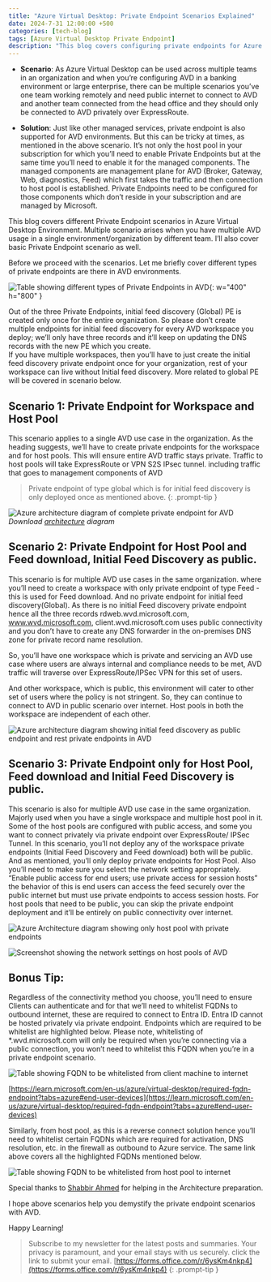 ```yaml
---
title: "Azure Virtual Desktop: Private Endpoint Scenarios Explained"
date: 2024-7-31 12:00:00 +500
categories: [tech-blog]
tags: [Azure Virtual Desktop Private Endpoint]
description: "This blog covers configuring private endpoints for Azure Virtual Desktop, detailing scenarios and considerations for using public and private access"
---
```


* **Scenario**: As Azure Virtual Desktop can be used across multiple teams in an organization and when you’re configuring AVD in a banking environment or large enterprise, there can be multiple scenarios you’ve one team working remotely and need public internet to connect to AVD and another team connected from the head office and they should only be connected to AVD privately over ExpressRoute.

* **Solution**: Just like other managed services, private endpoint is also supported for AVD environments.
But this can be tricky at times, as mentioned in the above scenario. It’s not only the host pool in your subscription for which you’ll need to enable Private Endpoints but at the same time you’ll need to enable it for the managed components. The managed components are management plane for AVD (Broker, Gateway, Web, diagnostics, Feed) which first takes the traffic and then connection to host pool is established. Private Endpoints need to be configured for those components which don’t reside in your subscription and are managed by Microsoft.

This blog covers different Private Endpoint scenarios in Azure Virtual Desktop Environment. Multiple scenario arises when you have multiple AVD usage in a single environment/organization by different team. I’ll also cover basic Private Endpoint scenario as well.

Before we proceed with the scenarios. Let me briefly cover different types of private endpoints are there in AVD environments.

![Table showing different types of Private Endpoints in AVD](https://raw.githubusercontent.com/qureshiaquib/qureshiaquib.github.io/main/assets/31072024/avd-privateendpoints-table.jpg){: w="400" h="800" }


Out of the three Private Endpoints, initial feed discovery (Global) PE is created only once for the entire organization. So please don’t create multiple endpoints for initial feed discovery for every AVD workspace you deploy; we’ll only have three records and it’ll keep on updating the DNS records with the new PE which you create.\
If you have multiple workspaces, then you’ll have to just create the initial feed discovery private endpoint once for your organization, rest of your workspace can live without Initial feed discovery. More related to global PE will be covered in scenario below.

## Scenario 1: Private Endpoint for Workspace and Host Pool
This scenario applies to a single AVD use case in the organization. As the heading suggests, we’ll have to create private endpoints for the workspace and for host pools. This will ensure entire AVD traffic stays private. Traffic to host pools will take ExpressRoute or VPN S2S IPsec tunnel. including traffic that goes to management components of AVD
> Private endpoint of type global which is for initial feed discovery is only deployed once as mentioned above.
{: .prompt-tip }

![Azure architecture diagram of complete private endpoint for AVD](https://raw.githubusercontent.com/qureshiaquib/qureshiaquib.github.io/main/assets/31072024/end-to-end-private-endpoint.jpg)
_Download [architecture](https://github.com/qureshiaquib/qureshiaquib.github.io/raw/main/assets/31072024/avd.pptx) diagram_


## Scenario 2: Private Endpoint for Host Pool and Feed download, Initial Feed Discovery as public.
This scenario is for multiple AVD use cases in the same organization. where you’ll need to create a workspace with only private endpoint of type Feed - this is used for Feed download. And no private endpoint for initial feed discovery(Global).
As there is no initial Feed discovery private endpoint hence all the three records rdweb.wvd.microsoft.com, www.wvd.microsoft.com, client.wvd.microsoft.com uses public connectivity and you don’t have to create any DNS forwarder in the on-premises DNS zone for private record name resolution.

So, you’ll have one workspace which is private and servicing an AVD use case where users are always internal and compliance needs to be met, AVD traffic will traverse over ExpressRoute/IPSec VPN for this set of users.

And other workspace, which is public, this environment will cater to other set of users where the policy is not stringent.
So, they can continue to connect to AVD in public scenario over internet.
Host pools in both the workspace are independent of each other.

![Azure architecture diagram showing initial feed discovery as public endpoint and rest private endpoints in AVD](https://raw.githubusercontent.com/qureshiaquib/qureshiaquib.github.io/main/assets/31072024/initial-feed-discovery-public-endpoint.jpg)


## Scenario 3: Private Endpoint only for Host Pool, Feed download and Initial Feed Discovery is public.

This scenario is also for multiple AVD use case in the same organization. Majorly used when you have a single workspace and multiple host pool in it. Some of the host pools are configured with public access, and some you want to connect privately via private endpoint over ExpressRoute/ IPSec Tunnel. In this scenario, you’ll not deploy any of the workspace private endpoints (Initial Feed Discovery and Feed download) both will be public. And as mentioned, you’ll only deploy private endpoints for Host Pool. Also you’ll need to make sure you select the network setting appropriately.
“Enable public access for end users; use private access for session hosts” the behavior of this is end users can access the feed securely over the public internet but must use private endpoints to access session hosts.
 For host pools that need to be public, you can skip the private endpoint deployment and it’ll be entirely on public connectivity over internet.

![Azure Architecture diagram showing only host pool with private endpoints](https://raw.githubusercontent.com/qureshiaquib/qureshiaquib.github.io/main/assets/31072024/host-pool-private-endpoint.jpg)

![Screenshot showing the network settings on host pools of AVD](https://raw.githubusercontent.com/qureshiaquib/qureshiaquib.github.io/main/assets/31072024/enable-public-access-end-users-use-private-access-session-hosts.jpg)


## Bonus Tip:
Regardless of the connectivity method you choose, you’ll need to ensure Clients can authenticate and for that we’ll need to whitelist FQDNs to outbound internet, these are required to connect to Entra ID. Entra ID cannot be hosted privately via private endpoint. Endpoints which are required to be whitelist are highlighted below. Please note, whitelisting of *.wvd.microsoft.com will only be required when you’re connecting via a public connection, you won’t need to whitelist this FQDN when you’re in a private endpoint scenario.

![Table showing FQDN to be whitelisted from client machine to internet](https://raw.githubusercontent.com/qureshiaquib/qureshiaquib.github.io/main/assets/31072024/client-fqdn-whitelist.jpg)


[https://learn.microsoft.com/en-us/azure/virtual-desktop/required-fqdn-endpoint?tabs=azure#end-user-devices](https://learn.microsoft.com/en-us/azure/virtual-desktop/required-fqdn-endpoint?tabs=azure#end-user-devices)

Similarly, from host pool, as this is a reverse connect solution hence you’ll need to whitelist certain FQDNs which are required for activation, DNS resolution, etc. in the firewall as outbound to Azure service. The same link above covers all the highlighted FQDNs mentioned below.

![Table showing FQDN to be whitelisted from host pool to internet](https://raw.githubusercontent.com/qureshiaquib/qureshiaquib.github.io/main/assets/31072024/hostpool-whitelist.jpg)


Special thanks to [Shabbir Ahmed](https://www.linkedin.com/in/shabbir550/) for helping in the Architecture preparation.

I hope above scenarios help you demystify the private endpoint scenarios with AVD.

Happy Learning!

>Subscribe to my newsletter for the latest posts and summaries. Your privacy is paramount, and your email stays with us securely.
click the link to submit your email.
[https://forms.office.com/r/6ysKm4nkp4](https://forms.office.com/r/6ysKm4nkp4)
{: .prompt-tip }